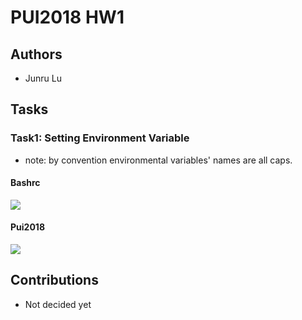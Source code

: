 # PUI2018 HW1

## Authors
- Junru Lu

## Tasks
### Task1: Setting Environment Variable
- note: by convention environmental variables' names are all caps.
#### Bashrc
![](https://github.com/LuJunru/PUI2018_lj1230/blob/master/HW1_lj1230/bashrc.png)
#### Pui2018
![](https://github.com/LuJunru/PUI2018_lj1230/blob/master/HW1_lj1230/pui2018.png)

## Contributions
- Not decided yet
